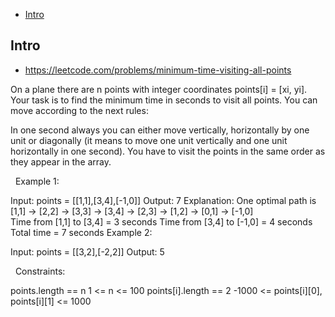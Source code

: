 - [Intro](#intro)

## Intro

- https://leetcode.com/problems/minimum-time-visiting-all-points

On a plane there are n points with integer coordinates points[i] = [xi, yi]. Your task is to find the minimum time in seconds to visit all points.
You can move according to the next rules:

In one second always you can either move vertically, horizontally by one unit or diagonally (it means to move one unit vertically and one unit horizontally in one second).
You have to visit the points in the same order as they appear in the array.

 
Example 1:


Input: points = [[1,1],[3,4],[-1,0]]
Output: 7
Explanation: One optimal path is [1,1] -> [2,2] -> [3,3] -> [3,4] -> [2,3] -> [1,2] -> [0,1] -> [-1,0]   
Time from [1,1] to [3,4] = 3 seconds 
Time from [3,4] to [-1,0] = 4 seconds
Total time = 7 seconds
Example 2:

Input: points = [[3,2],[-2,2]]
Output: 5

 
Constraints:

points.length == n
1 <= n <= 100
points[i].length == 2
-1000 <= points[i][0], points[i][1] <= 1000

